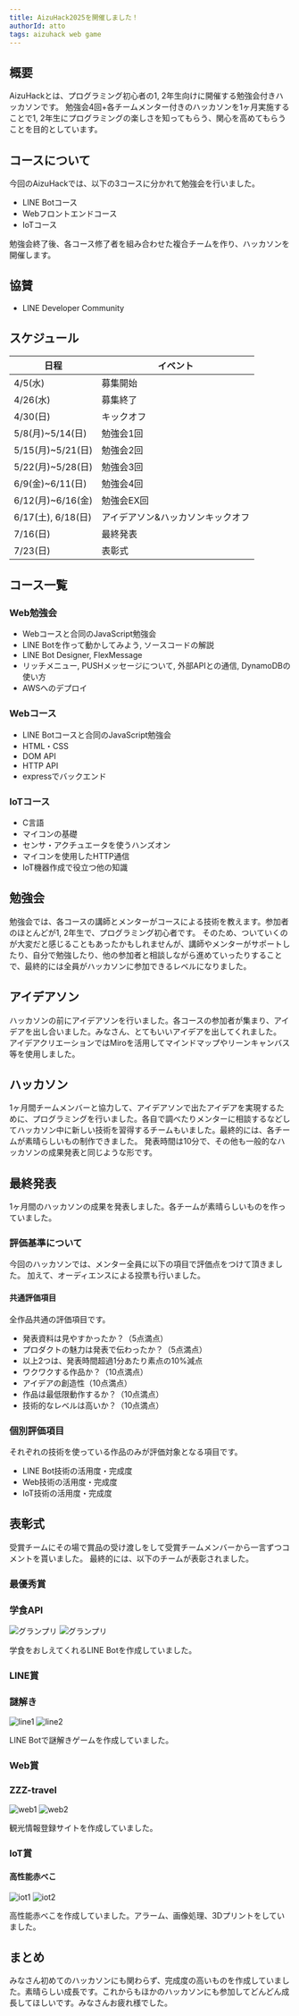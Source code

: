 ```yaml
---
title: AizuHack2025を開催しました！
authorId: atto
tags: aizuhack web game 
---
```


## 概要

AizuHackとは、プログラミング初心者の1, 2年生向けに開催する勉強会付きハッカソンです。
勉強会4回+各チームメンター付きのハッカソンを1ヶ月実施することで1, 2年生にプログラミングの楽しさを知ってもらう、関心を高めてもらうことを目的としています。

## コースについて

今回のAizuHackでは、以下の3コースに分かれて勉強会を行いました。

- LINE Botコース
- Webフロントエンドコース
- IoTコース

勉強会終了後、各コース修了者を組み合わせた複合チームを作り、ハッカソンを開催します。

## 協賛

- LINE Developer Community

## スケジュール

| 日程           | イベント                |
|---------------|-----------------------|
| 4/5(水)       | 募集開始              |
| 4/26(水)      | 募集終了              |
| 4/30(日)      | キックオフ            |
| 5/8(月)~5/14(日) | 勉強会1回          |
| 5/15(月)~5/21(日) | 勉強会2回        |
| 5/22(月)~5/28(日) | 勉強会3回        |
| 6/9(金)~6/11(日)  | 勉強会4回        |
| 6/12(月)~6/16(金) | 勉強会EX回         |
| 6/17(土), 6/18(日) | アイデアソン&ハッカソンキックオフ |
| 7/16(日)      | 最終発表              |
| 7/23(日)      | 表彰式                |

## コース一覧

### Web勉強会

- Webコースと合同のJavaScript勉強会
- LINE Botを作って動かしてみよう, ソースコードの解説
- LINE Bot Designer, FlexMessage
- リッチメニュー, PUSHメッセージについて, 外部APIとの通信, DynamoDBの使い方
- AWSへのデプロイ

### Webコース

- LINE Botコースと合同のJavaScript勉強会
- HTML・CSS
- DOM API
- HTTP API
- expressでバックエンド

### IoTコース

- C言語
- マイコンの基礎
- センサ・アクチュエータを使うハンズオン
- マイコンを使用したHTTP通信
- IoT機器作成で役立つ他の知識

## 勉強会

勉強会では、各コースの講師とメンターがコースによる技術を教えます。参加者のほとんどが1, 2年生で、プログラミング初心者です。
そのため、ついていくのが大変だと感じることもあったかもしれませんが、講師やメンターがサポートしたり、自分で勉強したり、他の参加者と相談しながら進めていったりすることで、最終的には全員がハッカソンに参加できるレベルになりました。

## アイデアソン

ハッカソンの前にアイデアソンを行いました。各コースの参加者が集まり、アイデアを出し合いました。みなさん、とてもいいアイデアを出してくれました。
アイデアクリエーションではMiroを活用してマインドマップやリーンキャンバス等を使用しました。

## ハッカソン

1ヶ月間チームメンバーと協力して、アイデアソンで出たアイデアを実現するために、プログラミングを行いました。各自で調べたりメンターに相談するなどしてハッカソン中に新しい技術を習得するチームもいました。最終的には、各チームが素晴らしいもの制作できました。
発表時間は10分で、その他も一般的なハッカソンの成果発表と同じような形です。

## 最終発表

1ヶ月間のハッカソンの成果を発表しました。各チームが素晴らしいものを作っていました。

### 評価基準について
今回のハッカソンでは、メンター全員に以下の項目で評価点をつけて頂きました。
加えて、オーディエンスによる投票も行いました。

#### 共通評価項目
全作品共通の評価項目です。

- 発表資料は見やすかったか？（5点満点）
- プロダクトの魅力は発表で伝わったか？（5点満点）
- 以上2つは、発表時間超過1分あたり素点の10%減点
- ワクワクする作品か？（10点満点）
- アイデアの創造性（10点満点）
- 作品は最低限動作するか？（10点満点）
- 技術的なレベルは高いか？（10点満点）

### 個別評価項目
それぞれの技術を使っている作品のみが評価対象となる項目です。

- LINE Bot技術の活用度・完成度
- Web技術の活用度・完成度
- IoT技術の活用度・完成度

## 表彰式
受賞チームにその場で賞品の受け渡しをして受賞チームメンバーから一言ずつコメントを貰いました。
最終的には、以下のチームが表彰されました。

### 最優秀賞
### 学食API
![グランプリ](/articles/aizuhack-2023/gp.png)
![グランプリ](/articles/aizuhack-2023/gp2.png)

学食をおしえてくれるLINE Botを作成していました。

### LINE賞
### 謎解き
![line1](/articles/aizuhack-2023/line1.png)
![line2](/articles/aizuhack-2023/line2.png)

LINE Botで謎解きゲームを作成していました。

### Web賞
### ZZZ-travel

![web1](/articles/aizuhack-2023/web1.png)
![web2](/articles/aizuhack-2023/web2.png)

観光情報登録サイトを作成していました。

### IoT賞

#### 高性能赤べこ
![iot1](/articles/aizuhack-2023/iot1.png)
![iot2](/articles/aizuhack-2023/iot2.png)

高性能赤べこを作成していました。アラーム、画像処理、3Dプリントをしていました。

## まとめ
みなさん初めてのハッカソンにも関わらず、完成度の高いものを作成していました。素晴らしい成長です。これからもほかのハッカソンにも参加してどんどん成長してほしいです。みなさんお疲れ様でした。